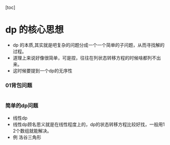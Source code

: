 [toc]
# dp 的核心思想
- dp 的本质,其实就是吧复杂的问题分成一个一个简单的子问题，从而寻找解的过程。
- 道理上来说好像很简单，可是捏，往往在列状态转移方程的时候啥都列不出来。
- 这时候要提到一个dp的无序性


### 01背包问题
```C++ {.line-numbers} 

```

### 简单的dp问题
- 线性dp
- 线性dp顾名思义就是在线性程度上的，dp的状态转移方程比较好找，一般用1 2个数组就能解决。
- 例 洛谷三角形